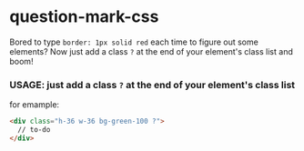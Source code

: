 # question-mark-css
Bored to type `border: 1px solid red` each time to figure out some elements? Now just add a class `?` at the end of your element's class list and boom!


### USAGE:  just add a class `?` at the end of your element's class list

for emample: 
```html
<div class="h-36 w-36 bg-green-100 ?">
  // to-do
</div>
```
